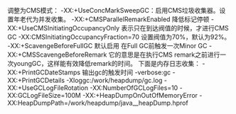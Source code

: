 调整为CMS模式：
    -XX:+UseConcMarkSweepGC：启用CMS垃圾收集器。设置年老代为并发收集。
    -XX:+CMSParallelRemarkEnabled	降低标记停顿
    -XX:+UseCMSInitiatingOccupancyOnly 表示只在到达阀值的时候，才进行CMS GC
    -XX:CMSInitiatingOccupancyFraction=70 设置阀值为70%，默认为92%。 
    -XX:+ScavengeBeforeFullGC 默认启用	在Full GC前触发一次Minor GC
    -XX:+CMSScavengeBeforeRemark  它的意思是在执行CMS remark之前进行一次youngGC，这样能有效降低remark的时间。
下面是内存日志收集：
    -XX:+PrintGCDateStamps  输出gc的触发时间
    -verbose:gc 
    -XX:+PrintGCDetails 
    -Xloggc:/work/heapdump/gc.log
    -XX:+UseGCLogFileRotation 
    -XX:NumberOfGCLogFiles=10 
    -XX:GCLogFileSize=100M
    -XX:+HeapDumpOnOutOfMemoryError 
    -XX:HeapDumpPath=/work/heapdump/java_<pid>_<date>_<time>_heapDump.hprof